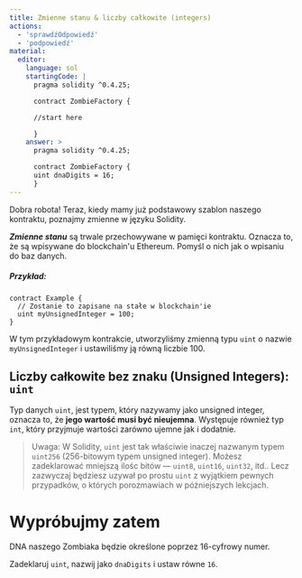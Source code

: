 ```yaml
---
title: Zmienne stanu & liczby całkowite (integers)
actions:
  - 'sprawdźOdpowiedź'
  - 'podpowiedź'
material:
  editor:
    language: sol
    startingCode: |
      pragma solidity ^0.4.25;

      contract ZombieFactory {

      //start here

      }
    answer: >
      pragma solidity ^0.4.25;

      contract ZombieFactory {
      uint dnaDigits = 16;
      }
---
```


Dobra robota! Teraz, kiedy mamy już podstawowy szablon naszego kontraktu, poznajmy zmienne w języku Solidity.

***Zmienne stanu*** są trwale przechowywane w pamięci kontraktu. Oznacza to, że są wpisywane do blockchain'u Ethereum. Pomyśl o nich jak o wpisaniu do baz danych.

##### Przykład:

    contract Example {
      // Zostanie to zapisane na stałe w blockchain'ie
      uint myUnsignedInteger = 100;
    }
    

W tym przykładowym kontrakcie, utworzyliśmy zmienną typu `uint` o nazwie `myUnsignedInteger` i ustawiliśmy ją równą liczbie 100.

## Liczby całkowite bez znaku (Unsigned Integers): `uint`

Typ danych `uint`, jest typem, który nazywamy jako unsigned integer, oznacza to, że **jego wartość musi być nieujemna**. Występuje również typ `int`, który przyjmuje wartości zarówno ujemne jak i dodatnie.

> Uwaga: W Solidity, `uint` jest tak właściwie inaczej nazwanym typem `uint256` (256-bitowym typem unsigned integer). Możesz zadeklarować mniejszą ilośc bitów — `uint8`, `uint16`, `uint32`, itd.. Lecz zazwyczaj będziesz uzywał po prostu `uint` z wyjątkiem pewnych przypadków, o których porozmawiach w późniejszych lekcjach.

# Wypróbujmy zatem

DNA naszego Zombiaka będzie określone poprzez 16-cyfrowy numer.

Zadeklaruj `uint`, nazwij jako `dnaDigits` i ustaw równe `16`.